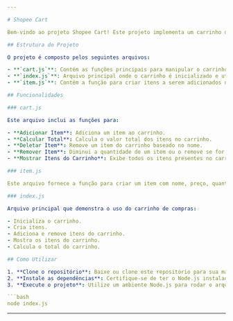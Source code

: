 ```yaml
---

# Shopee Cart

Bem-vindo ao projeto Shopee Cart! Este projeto implementa um carrinho de compras simples que permite adicionar, remover e calcular o total dos itens no carrinho.

## Estrutura do Projeto

O projeto é composto pelos seguintes arquivos:

- **`cart.js`**: Contém as funções principais para manipular o carrinho de compras.
- **`index.js`**: Arquivo principal onde o carrinho é inicializado e utilizado.
- **`item.js`**: Contém a função para criar itens a serem adicionados no carrinho.

## Funcionalidades

### cart.js

Este arquivo inclui as funções para:

- **Adicionar Item**: Adiciona um item ao carrinho.
- **Calcular Total**: Calcula o valor total dos itens no carrinho.
- **Deletar Item**: Remove um item do carrinho baseado no nome.
- **Remover Item**: Diminui a quantidade de um item ou o remove se for o último.
- **Mostrar Itens do Carrinho**: Exibe todos os itens presentes no carrinho.

### item.js

Este arquivo fornece a função para criar um item com nome, preço, quantidade e subtotal.

### index.js

Arquivo principal que demonstra o uso do carrinho de compras:

- Inicializa o carrinho.
- Cria itens.
- Adiciona e remove itens do carrinho.
- Mostra os itens do carrinho.
- Calcula o total do carrinho.

## Como Utilizar

1. **Clone o repositório**: Baixe ou clone este repositório para sua máquina local.
2. **Instale as dependências**: Certifique-se de ter o Node.js instalado e instale quaisquer dependências necessárias.
3. **Execute o projeto**: Utilize um ambiente Node.js para rodar o arquivo `index.js` e visualizar as operações do carrinho de compras.

```bash
node index.js
```

---
```

